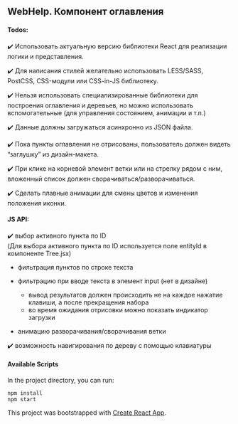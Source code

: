 ## WebHelp. Компонент оглавления

#### Todos:

:heavy_check_mark: Использовать актуальную версию библиотеки React для реализации логики и представления.

:heavy_check_mark: Для написания стилей желательно использовать LESS/SASS, PostCSS, CSS-модули или CSS-in-JS библиотеку.

:heavy_check_mark: Нельзя использовать специализированные библиотеки для построения оглавления и деревьев, но можно использовать вспомогательные (для управления состоянием, анимации и т.п.)

:heavy_check_mark: Данные должны загружаться асинхронно из JSON файла.

:heavy_check_mark: Пока пункты оглавления не отрисованы, пользователь должен видеть “заглушку” из дизайн-макета.

:heavy_check_mark: При клике на корневой элемент ветки или на стрелку рядом с ним, вложенный список должен сворачиваться/разворачиваться.

:heavy_check_mark: Сделать плавные анимации для смены цветов и изменения положения иконки.

#### JS API:

:heavy_check_mark: выбор активного пункта по ID   
(Для выбора активного пункта по ID используется поле entityId в компоненте Tree.jsx)
 
- фильтрация пунктов по строке текста
    
- фильтрацию при вводе текста в элемент input (нет в дизайне)
   - вывод результатов должен происходить не на каждое нажатие клавиши, а после прекращения набора
   - во время ожидания отрисовки можно показать индикатор загрузки

- анимацию разворачивания/сворачивания ветки

:heavy_check_mark: возможность навигирования по дереву с помощью клавиатуры


#### Available Scripts

In the project directory, you can run:

```npm
npm install
npm start
```

This project was bootstrapped with [Create React App](https://github.com/facebook/create-react-app).

